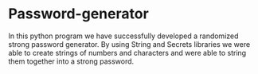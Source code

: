 # Password-generator
In this python program we have successfully
developed a randomized strong password generator.
By using String and Secrets libraries we were able to create strings of numbers and characters and were able to string them together into a strong password.


